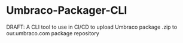 # Umbraco-Packager-CLI
DRAFT: A CLI tool to use in CI/CD to upload Umbraco package .zip to our.umbraco.com package repository
